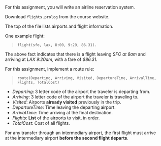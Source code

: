 For this assignment, you will write an airline reservation system.

Download `flights.prolog` from the course website.

The top of the file lists airports and flight information.

One example flight:

> `flight(sfo, lax, 8:00, 9:20, 86.31).`

The above fact indicates that there is a flight leaving _SFO at 8am_
and arriving at _LAX 9:20am_, with a fare of _$86.31_.

For this assignment, implement a route rule:

> `route(Departing, Arriving, Visited, DepartureTime, ArrivalTime, Flights, TotalCost)`

- _Departing_: 3 letter code of the airport the traveler is departing from.
- _Arriving_: 3 letter code of the airport the traveler is traveling to.
- _Visited_: Airports **already visited** previously in the trip.
- _DepartureTime_: Time leaving the departing airport.
- _ArrivalTime_: Time arriving at the final destination.
- _Flights_: **List** of the airports to visit, in order.
- _TotalCost_: Cost of all flights.

For any transfer through an intermediary airport, the first flight must arrive at the intermediary airport **before the second flight departs**.
